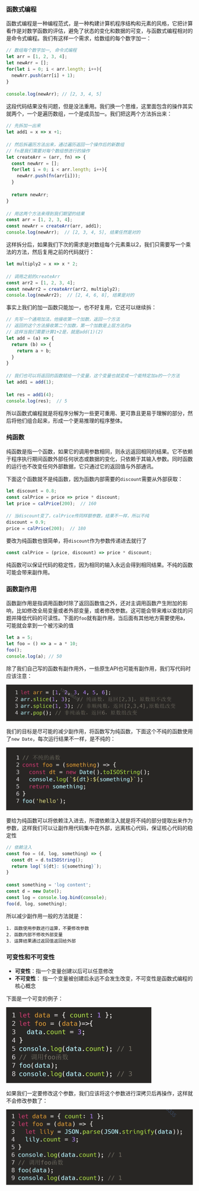 ### 函数式编程

函数式编程是一种编程范式，是一种构建计算机程序结构和元素的风格，它把计算看作是对数学函数的评估，避免了状态的变化和数据的可变，与函数式编程相对的是命令式编程。我们有这样一个需求，给数组的每个数字加一：

```javascript
// 数组每个数字加一, 命令式编程
let arr = [1, 2, 3, 4];
let newArr = [];
for(let i = 0; i < arr.length; i++){
  newArr.push(arr[i] + 1);
}

console.log(newArr); // [2, 3, 4, 5]
```

这段代码结果没有问题，但是没法重用。我们换一个思维，这里面包含的操作其实就两个，一个是遍历数组，一个是成员加一。我们把这两个方法拆出来：

```javascript
// 先拆加一出来
let add1 = x => x +1;

// 然后拆遍历方法出来，通过遍历返回一个操作后的新数组
// fn是我们需要对每个数组想进行的操作
let createArr = (arr, fn) => {
  const newArr = [];
  for(let i = 0; i < arr.length; i++){
    newArr.push(fn(arr[i]));
  }
  
  return newArr;
} 

// 用这两个方法来得到我们期望的结果
const arr = [1, 2, 3, 4];
const newArr = createArr(arr, add1);
console.log(newArr);  // [2, 3, 4, 5], 结果任然是对的
```

这样拆分后，如果我们下次的需求是对数组每个元素乘以2，我们只需要写一个乘法的方法，然后复用之前的代码就行：

```javascript
let multiply2 = x => x * 2;

// 调用之前的createArr
const arr2 = [1, 2, 3, 4];
const newArr2 = createArr(arr2, multiply2);
console.log(newArr2);  // [2, 4, 6, 8], 结果是对的
```

事实上我们的加一函数只能加一，也不好复用，它还可以继续拆：

```javascript
// 先写一个通用加法，他接收第一个加数，返回一个方法
// 返回的这个方法接收第二个加数，第一个加数是上层方法的a
// 这样当我们需要计算1+2是，就是add(1)(2)
let add = (a) => {
  return (b) => {
    return a + b;
  }
}

// 我们也可以将返回的函数赋给一个变量，这个变量也就变成一个能特定加a的一个方法
let add1 = add(1);

let res = add1(4); 
console.log(res);  // 5
```

所以函数式编程就是将程序分解为一些更可重用、更可靠且更易于理解的部分，然后将他们组合起来，形成一个更易推理的程序整体。

### 纯函数

纯函数是指一个函数，如果它的调用参数相同，则永远返回相同的结果。它不依赖于程序执行期间函数外部任何状态或数据的变化，只依赖于其输入参数。同时函数的运行也不改变任何外部数据，它只通过它的返回值与外部通讯。

下面这个函数就不是纯函数，因为函数内部需要的`discount`需要从外部获取：

```javascript
let discount = 0.8;
const calPrice = price => price * discount;
let price = calPrice(200);  // 160

// 当discount变了，calPrice传同样额参数，结果不一样，所以不纯
discount = 0.9;
price = calPrice(200);  // 180
```

要改为纯函数也很简单，将`discount`作为参数传递进去就行了

```javascript
const calPrice = (price, discount) => price * discount;
```

纯函数可以保证代码的稳定性，因为相同的输入永远会得到相同结果。不纯的函数可能会带来副作用。

### 函数副作用

函数副作用是指调用函数时除了返回函数值之外，还对主调用函数产生附加的影响，比如修改全局变量或者外部变量，或者修改参数。这可能会带来难以查找的问题并降低代码的可读性。下面的`foo`就有副作用，当后面有其他地方需要使用a，可能就会拿到一个被污染的值

```javascript
let a = 5;
let foo = () => a = a * 10;
foo();
console.log(a); // 50
```

除了我们自己写的函数有副作用外，一些原生API也可能有副作用，我们写代码时应该注意：

<img src="../../images/JavaScript/Functional Programming/image-20200109232215022.png">

我们的目标是尽可能的减少副作用，将函数写为纯函数，下面这个不纯的函数使用了`new Date`，每次运行结果不一样，是不纯的：

<img src="../../images/JavaScript/Functional Programming/image-20200109232541307.png">

要给为纯函数可以将依赖注入进去，所谓依赖注入就是将不纯的部分提取出来作为参数，这样我们可以让副作用代码集中在外部，远离核心代码，保证核心代码的稳定性

```javascript
// 依赖注入
const foo = (d, log, something) => {
  const dt = d.toISOString();
  return log(`${dt}: ${something}`);
}

const something = 'log content';
const d = new Date();
const log = console.log.bind(console);
foo(d, log, something);
```

所以减少副作用一般的方法就是：

```
1. 函数使用参数进行运算，不要修改参数
2. 函数内部不修改外部变量
3. 运算结果通过返回值返回给外部
```

### 可变性和不可变性

* **可变性**：指一个变量创建以后可以任意修改
* **不可变性**： 指一个变量被创建后永远不会发生改变，不可变性是函数式编程的核心概念

下面是一个可变的例子：

<img src="../../images/JavaScript/Functional Programming/image-20200109233313733.png">

如果我们一定要修改这个参数，我们应该将这个参数进行深拷贝后再操作，这样就不会修改参数了：

<img src="../../images/JavaScript/Functional Programming/image-20200109233515929.png">

